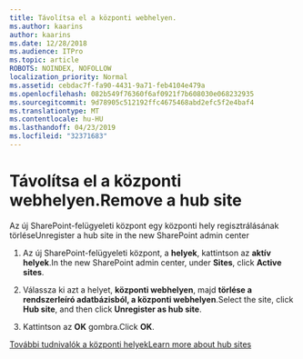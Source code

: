 ```yaml
---
title: Távolítsa el a központi webhelyen.
ms.author: kaarins
author: kaarins
ms.date: 12/28/2018
ms.audience: ITPro
ms.topic: article
ROBOTS: NOINDEX, NOFOLLOW
localization_priority: Normal
ms.assetid: cebdac7f-fa90-4431-9a71-feb4104e479a
ms.openlocfilehash: 082b549f76360f6af0921f7b608030e068232935
ms.sourcegitcommit: 9d78905c512192ffc4675468abd2efc5f2e4baf4
ms.translationtype: MT
ms.contentlocale: hu-HU
ms.lasthandoff: 04/23/2019
ms.locfileid: "32371683"
---
```

# <a name="remove-a-hub-site"></a><span data-ttu-id="1baaf-102">Távolítsa el a központi webhelyen.</span><span class="sxs-lookup"><span data-stu-id="1baaf-102">Remove a hub site</span></span>

<span data-ttu-id="1baaf-103">Az új SharePoint-felügyeleti központ egy központi hely regisztrálásának törlése</span><span class="sxs-lookup"><span data-stu-id="1baaf-103">Unregister a hub site in the new SharePoint admin center</span></span>
  
1. <span data-ttu-id="1baaf-104">Az új SharePoint-felügyeleti központ, a **helyek**, kattintson az **aktív helyek**.</span><span class="sxs-lookup"><span data-stu-id="1baaf-104">In the new SharePoint admin center, under **Sites**, click **Active sites**.</span></span> 
    
2. <span data-ttu-id="1baaf-105">Válassza ki azt a helyet, **központi webhelyen**, majd **törlése a rendszerleíró adatbázisból, a központi webhelyen**.</span><span class="sxs-lookup"><span data-stu-id="1baaf-105">Select the site, click **Hub site**, and then click **Unregister as hub site**.</span></span> 
    
3. <span data-ttu-id="1baaf-106">Kattintson az **OK** gombra.</span><span class="sxs-lookup"><span data-stu-id="1baaf-106">Click **OK**.</span></span> 
    
[<span data-ttu-id="1baaf-107">További tudnivalók a központi helyek</span><span class="sxs-lookup"><span data-stu-id="1baaf-107">Learn more about hub sites</span></span>](https://support.office.com/article/what-is-a-sharepoint-hub-site-fe26ae84-14b7-45b6-a6d1-948b3966427f?ui=en-US&amp;rs=en-US&amp;ad=US)
  

